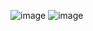 ![image](https://github.com/user-attachments/assets/992a0beb-79e6-4b7c-a429-234d38e3100d)
![image](https://github.com/user-attachments/assets/f4b2859a-fb74-4f41-94a4-105f2543fa15)
